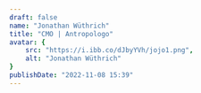 ```yaml
---
draft: false
name: "Jonathan Wüthrich"
title: "CMO | Antropologo"
avatar: {
    src: "https://i.ibb.co/dJbyYVh/jojo1.png",
    alt: "Jonathan Wüthrich"
}
publishDate: "2022-11-08 15:39"
---
```

